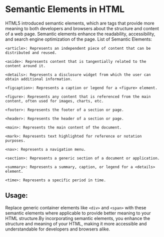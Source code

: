 # Semantic Elements in HTML

HTML5 introduced semantic elements, which are tags that provide more meaning to both developers and browsers about the structure and content of a web page. Semantic elements enhance the readability, accessibility, and search engine optimization of the page.
List of Semantic Elements:

    <article>: Represents an independent piece of content that can be distributed and reused.

    <aside>: Represents content that is tangentially related to the content around it.

    <details>: Represents a disclosure widget from which the user can obtain additional information.

    <figcaption>: Represents a caption or legend for a <figure> element.

    <figure>: Represents any content that is referenced from the main content, often used for images, charts, etc.

    <footer>: Represents the footer of a section or page.

    <header>: Represents the header of a section or page.

    <main>: Represents the main content of the document.

    <mark>: Represents text highlighted for reference or notation purposes.

    <nav>: Represents a navigation menu.

    <section>: Represents a generic section of a document or application.

    <summary>: Represents a summary, caption, or legend for a <details> element.

    <time>: Represents a specific period in time.

## Usage:

Replace generic container elements like `<div>` and `<span>` with these semantic elements where applicable to provide better meaning to your HTML structure.By incorporating semantic elements, you enhance the structure and meaning of your HTML, making it more accessible and understandable for developers and browsers alike.
